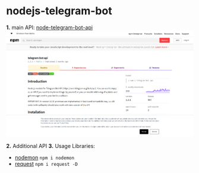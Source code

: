 # nodejs-telegram-bot

**1.** main API: [node-telegram-bot-api](https://github.com/yagop/node-telegram-bot-api)
![screenshot](screenshot.png)

**2.** Additional API
**3.** Usage Libraries:
- [nodemon](https://www.npmjs.com/package/nodemon)
`npm i nodemon`
- [request](https://github.com/request/request)
`npm i request -D`
